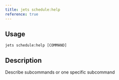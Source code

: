 ```yaml
---
title: jets schedule:help
reference: true
---
```


## Usage

    jets schedule:help [COMMAND]

## Description

Describe subcommands or one specific subcommand



